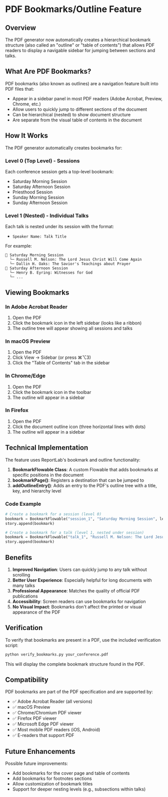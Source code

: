 # PDF Bookmarks/Outline Feature

## Overview

The PDF generator now automatically creates a hierarchical bookmark structure (also called an "outline" or "table of contents") that allows PDF readers to display a navigable sidebar for jumping between sections and talks.

## What Are PDF Bookmarks?

PDF bookmarks (also known as outlines) are a navigation feature built into PDF files that:
- Appear in a sidebar panel in most PDF readers (Adobe Acrobat, Preview, Chrome, etc.)
- Allow users to quickly jump to different sections of the document
- Can be hierarchical (nested) to show document structure
- Are separate from the visual table of contents in the document

## How It Works

The PDF generator automatically creates bookmarks for:

### Level 0 (Top Level) - Sessions
Each conference session gets a top-level bookmark:
- Saturday Morning Session
- Saturday Afternoon Session  
- Priesthood Session
- Sunday Morning Session
- Sunday Afternoon Session

### Level 1 (Nested) - Individual Talks
Each talk is nested under its session with the format:
- `Speaker Name: Talk Title`

For example:
```
📖 Saturday Morning Session
  └─ Russell M. Nelson: The Lord Jesus Christ Will Come Again
  └─ Dallin H. Oaks: The Savior's Teachings about Prayer
📖 Saturday Afternoon Session
  └─ Henry B. Eyring: Witnesses for God
  └─ ...
```

## Viewing Bookmarks

### In Adobe Acrobat Reader
1. Open the PDF
2. Click the bookmark icon in the left sidebar (looks like a ribbon)
3. The outline tree will appear showing all sessions and talks

### In macOS Preview
1. Open the PDF
2. Click View → Sidebar (or press ⌘⌥3)
3. Click the "Table of Contents" tab in the sidebar

### In Chrome/Edge
1. Open the PDF
2. Click the bookmark icon in the toolbar
3. The outline will appear in a sidebar

### In Firefox
1. Open the PDF
2. Click the document outline icon (three horizontal lines with dots)
3. The outline will appear in a sidebar

## Technical Implementation

The feature uses ReportLab's bookmark and outline functionality:

1. **BookmarkFlowable Class**: A custom Flowable that adds bookmarks at specific positions in the document
2. **bookmarkPage()**: Registers a destination that can be jumped to
3. **addOutlineEntry()**: Adds an entry to the PDF's outline tree with a title, key, and hierarchy level

### Code Example

```python
# Create a bookmark for a session (level 0)
bookmark = BookmarkFlowable("session_1", "Saturday Morning Session", level=0)
story.append(bookmark)

# Create a bookmark for a talk (level 1, nested under session)
bookmark = BookmarkFlowable("talk_1", "Russell M. Nelson: The Lord Jesus Christ Will Come Again", level=1)
story.append(bookmark)
```

## Benefits

1. **Improved Navigation**: Users can quickly jump to any talk without scrolling
2. **Better User Experience**: Especially helpful for long documents with many talks
3. **Professional Appearance**: Matches the quality of official PDF publications
4. **Accessibility**: Screen readers can use bookmarks for navigation
5. **No Visual Impact**: Bookmarks don't affect the printed or visual appearance of the PDF

## Verification

To verify that bookmarks are present in a PDF, use the included verification script:

```bash
python verify_bookmarks.py your_conference.pdf
```

This will display the complete bookmark structure found in the PDF.

## Compatibility

PDF bookmarks are part of the PDF specification and are supported by:
- ✅ Adobe Acrobat Reader (all versions)
- ✅ macOS Preview
- ✅ Chrome/Chromium PDF viewer
- ✅ Firefox PDF viewer
- ✅ Microsoft Edge PDF viewer
- ✅ Most mobile PDF readers (iOS, Android)
- ✅ E-readers that support PDF

## Future Enhancements

Possible future improvements:
- Add bookmarks for the cover page and table of contents
- Add bookmarks for footnotes sections
- Allow customization of bookmark titles
- Support for deeper nesting levels (e.g., subsections within talks)

